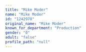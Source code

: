 ```yaml
---
title: "Mike Moder"
name: "Mike Moder"
id: "1242978"
original_name: "Mike Moder"
known_for_department: "Production"
gender: "0"
adult: "false"
profile_path: "null"
---
```

